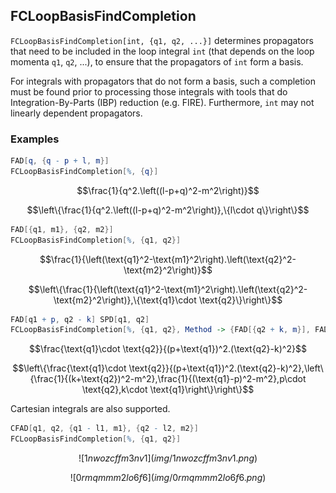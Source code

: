 ##  FCLoopBasisFindCompletion 

`FCLoopBasisFindCompletion[int, {q1, q2, ...}]` determines propagators that need to be included in the loop integral `int` (that depends on the loop momenta `q1`, `q2`, ...), to ensure that the propagators of `int` form a basis.

For integrals with propagators that do not form a basis, such a completion must be found prior to processing those integrals with tools that do Integration-By-Parts (IBP) reduction (e.g. FIRE). Furthermore, `int` may not linearly dependent propagators.

###  Examples 

```mathematica
FAD[q, {q - p + l, m}]
FCLoopBasisFindCompletion[%, {q}]
```

$$\frac{1}{q^2.\left((l-p+q)^2-m^2\right)}$$

$$\left\{\frac{1}{q^2.\left((l-p+q)^2-m^2\right)},\{l\cdot q\}\right\}$$

```mathematica
FAD[{q1, m1}, {q2, m2}]
FCLoopBasisFindCompletion[%, {q1, q2}]
```

$$\frac{1}{\left(\text{q1}^2-\text{m1}^2\right).\left(\text{q2}^2-\text{m2}^2\right)}$$

$$\left\{\frac{1}{\left(\text{q1}^2-\text{m1}^2\right).\left(\text{q2}^2-\text{m2}^2\right)},\{\text{q1}\cdot \text{q2}\}\right\}$$

```mathematica
FAD[q1 + p, q2 - k] SPD[q1, q2]
FCLoopBasisFindCompletion[%, {q1, q2}, Method -> {FAD[{q2 + k, m}], FAD[{q1 - p, m}], SPD[p, q2], SPD[k, q1]}]
```

$$\frac{\text{q1}\cdot \text{q2}}{(p+\text{q1})^2.(\text{q2}-k)^2}$$

$$\left\{\frac{\text{q1}\cdot \text{q2}}{(p+\text{q1})^2.(\text{q2}-k)^2},\left\{\frac{1}{(k+\text{q2})^2-m^2},\frac{1}{(\text{q1}-p)^2-m^2},p\cdot \text{q2},k\cdot \text{q1}\right\}\right\}$$

Cartesian integrals are also supported.

```mathematica
CFAD[q1, q2, {q1 - l1, m1}, {q2 - l2, m2}]
FCLoopBasisFindCompletion[%, {q1, q2}]
```

$$![1nwozcffm3nv1](img/1nwozcffm3nv1.png)$$

$$![0rmqmmm2lo6f6](img/0rmqmmm2lo6f6.png)$$